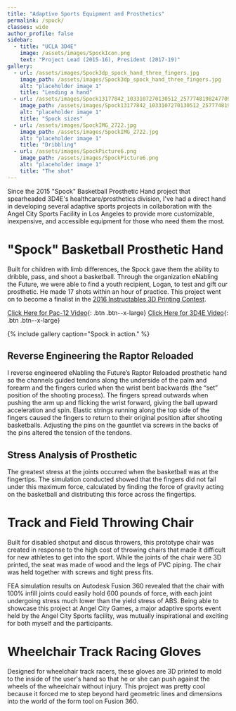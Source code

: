 ```yaml
---
title: "Adaptive Sports Equipment and Prosthetics"
permalink: /spock/
classes: wide
author_profile: false
sidebar:
  - title: "UCLA 3D4E"
    image: /assets/images/SpockIcon.png
    text: "Project Lead (2015-16), President (2017-19)"
gallery:
  - url: /assets/images/Spock3dp_spock_hand_three_fingers.jpg
    image_path: /assets/images/Spock3dp_spock_hand_three_fingers.jpg
    alt: "placeholder image 1"
    title: "Lending a hand"
  - url: /assets/images/Spock13177842_1033107270130512_2577748198247709657_n.jpg
    image_path: /assets/images/Spock13177842_1033107270130512_2577748198247709657_n.jpg
    alt: "placeholder image 1"
    title: "Spock sizes"
  - url: /assets/images/SpockIMG_2722.jpg
    image_path: /assets/images/SpockIMG_2722.jpg
    alt: "placeholder image 1"
    title: "Dribbling"
  - url: /assets/images/SpockPicture6.png
    image_path: /assets/images/SpockPicture6.png
    alt: "placeholder image 1"
    title: "The shot"
---
```


Since the 2015 "Spock" Basketball Prosthetic Hand project that spearheaded 3D4E's healthcare/prosthetics division, I've had a direct hand in developing several adaptive sports projects in collaboration with the Angel City Sports Facility in Los Angeles to provide more customizable, inexpensive, and accessible equipment for those who need them the most.

# "Spock" Basketball Prosthetic Hand

Built for children with limb differences, the Spock gave them the ability to dribble, pass, and shoot a basketball. Through the organization eNabling the Future, we were able to find a youth recipient, Logan, to test and gift our prosthetic. He made 17 shots within an hour of practice. This project went on to become a finalist in the [2016 Instructables 3D Printing Contest](https://www.instructables.com/Spock-Prosthetic-Basketball-Hand-by-UCLA-3D4E/#ible-comments "here"). 

[Click Here for Pac-12 Video](https://www.youtube.com/watch?v=Gq1toJm_MgU&ab_channel=Pac-12){: .btn .btn--x-large}
[Click Here for 3D4E Video](https://www.youtube.com/watch?v=ECb67Tlm_jA&ab_channel=JoeBruin){: .btn .btn--x-large}

{% include gallery caption="Spock in action." %}

## Reverse Engineering the Raptor Reloaded

I reverse engineered eNabling the Future’s Raptor Reloaded prosthetic hand so the channels guided tendons along the underside of the palm and forearm and the fingers curled when the wrist bent backwards (the “set” position of the shooting process). The fingers spread outwards when pushing the arm up and flicking the wrist forward, giving the ball upward acceleration and spin. Elastic strings running along the top side of the fingers caused the fingers to return to their original position after shooting basketballs. Adjusting the pins on the gauntlet via screws in the backs of the pins altered the tension of the tendons.

## Stress Analysis of Prosthetic

The greatest stress at the joints occurred when the basketball was at the fingertips. The simulation conducted showed that the fingers did not fail under this maximum force, calculated by finding the force of gravity acting on the basketball and distributing this force across the fingertips.

# Track and Field Throwing Chair

Built for disabled shotput and discus throwers, this prototype chair was created in response to the high cost of throwing chairs that made it difficult for new athletes to get into the sport. While the joints of the chair were 3D printed, the seat was made of wood and the legs of PVC piping. The chair was held together with screws and tight press fits.

FEA simulation results on Autodesk Fusion 360 revealed that the chair with 100% infill joints could easily hold 600 pounds of force, with each joint undergoing stress much lower than the yield stress of ABS. Being able to showcase this project at Angel City Games, a major adaptive sports event held by the Angel City Sports facility, was mutually inspirational and exciting for both myself and the participants.

# Wheelchair Track Racing Gloves

Designed for wheelchair track racers, these gloves are 3D printed to mold to the inside of the user's hand so that he or she can push against the wheels of the wheelchair without injury. This project was pretty cool because it forced me to step beyond hard geometric lines and dimensions into the world of the form tool on Fusion 360.